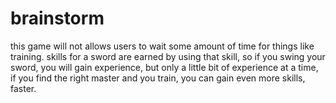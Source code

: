 # brainstorm

this game will not allows users to wait some amount of time for things like training.  skills for a sword are earned by using that skill, so if you swing your sword, you will gain experience, but only a little bit of experience at a time, if you find the right master and you train, you can gain even more skills, faster.